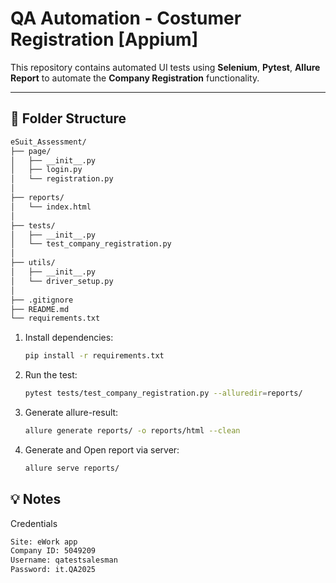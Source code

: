 # QA Automation - Costumer Registration [Appium]

This repository contains automated UI tests using **Selenium**, **Pytest**, **Allure Report** to automate the **Company Registration** functionality.

---

## 📁 Folder Structure

```bash
eSuit_Assessment/
├── page/                  
│   ├── __init__.py
│   ├── login.py
│   └── registration.py
│
├── reports/                    
│   └── index.html
│
├── tests/                    
│   ├── __init__.py
│   └── test_company_registration.py
│
├── utils/                    
│   ├── __init__.py
│   └── driver_setup.py
│
├── .gitignore
├── README.md
└── requirements.txt
```

1. Install dependencies:
   ```bash
   pip install -r requirements.txt
   ```
2. Run the test:
    ```bash
   pytest tests/test_company_registration.py --alluredir=reports/
   ```
3. Generate allure-result:
    ```bash
   allure generate reports/ -o reports/html --clean
   ```
3. Generate and Open report via server:
    ```bash
   allure serve reports/
   ```
   
## 💡 Notes
Credentials 
```bash
Site: eWork app
Company ID: 5049209
Username: qatestsalesman
Password: it.QA2025
```